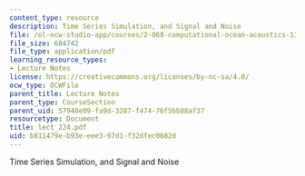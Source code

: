 ```yaml
---
content_type: resource
description: Time Series Simulation, and Signal and Noise
file: /ol-ocw-studio-app/courses/2-068-computational-ocean-acoustics-13-853-spring-2003/b811479eb93eeee397d1f32dfec0682d_lect_224.pdf
file_size: 684742
file_type: application/pdf
learning_resource_types:
- Lecture Notes
license: https://creativecommons.org/licenses/by-nc-sa/4.0/
ocw_type: OCWFile
parent_title: Lecture Notes
parent_type: CourseSection
parent_uid: 57948e09-fa9d-3287-f474-76f5bb88af37
resourcetype: Document
title: lect_224.pdf
uid: b811479e-b93e-eee3-97d1-f32dfec0682d
---
```

Time Series Simulation, and Signal and Noise